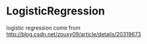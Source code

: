 # LogisticRegression
logistic regression
come from http://blog.csdn.net/zouxy09/article/details/20319673
